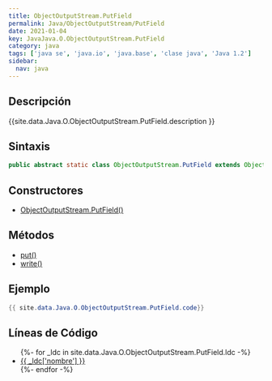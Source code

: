 ```yaml
---
title: ObjectOutputStream.PutField
permalink: Java/ObjectOutputStream/PutField
date: 2021-01-04
key: JavaJava.O.ObjectOutputStream.PutField
category: java
tags: ['java se', 'java.io', 'java.base', 'clase java', 'Java 1.2']
sidebar: 
  nav: java
---
```


## Descripción
{{site.data.Java.O.ObjectOutputStream.PutField.description }}

## Sintaxis
~~~java
public abstract static class ObjectOutputStream.PutField extends Object
~~~

## Constructores
* [ObjectOutputStream.PutField()](/Java/ObjectOutputStream/PutField/ObjectOutputStream/PutField/)

## Métodos
* [put()](/Java/ObjectOutputStream/PutField/put)
* [write()](/Java/ObjectOutputStream/PutField/write)

## Ejemplo
~~~java
{{ site.data.Java.O.ObjectOutputStream.PutField.code}}
~~~

## Líneas de Código
<ul>
{%- for _ldc in site.data.Java.O.ObjectOutputStream.PutField.ldc -%}
   <li>
       <a href="{{_ldc['url'] }}">{{ _ldc['nombre'] }}</a>
   </li>
{%- endfor -%}
</ul>
